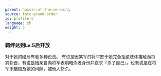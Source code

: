 ```yaml
---
parent: hassan-of-the-serenity
source: fate-grand-order
id: profile-5
language: zh
weight: 5
---
```


### 羁绊达到Lv.5后开放

对于她的结局有着多种说法。
有说是因某军的将军怒于她完全拒绝肢体接触而将其斩首，有说是她亲自向将军表明暗杀者身份并哀求『杀了自己』，也有说是在将军未能顾及她的间隙，被他人斩杀。
